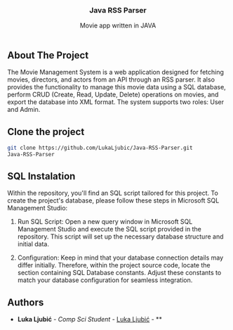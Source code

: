 <br/>
<p align="center">
  <a href="https://github.com/ShaanCoding/Java RSS Parser">
  </a>

  <h3 align="center">Java RSS Parser</h3>

  <p align="center">
    Movie app written in JAVA
    <br/>
    <br/>
  </p>
</p>



## About The Project


The Movie Management System is a web application designed for fetching movies, directors, and actors from an API through an RSS parser. It also provides the functionality to manage this movie data using a SQL database, perform CRUD (Create, Read, Update, Delete) operations on movies, and export the database into XML format. The system supports two roles: User and Admin.


## Clone the project

```sh
git clone https://github.com/LukaLjubic/Java-RSS-Parser.git
Java-RSS-Parser
```
## SQL Instalation
Within the repository, you'll find an SQL script tailored for this project. To create the project's database, please follow these steps in Microsoft SQL Management Studio:

1. Run SQL Script: Open a new query window in Microsoft SQL Management Studio and execute the SQL script provided in the repository. This script will set up the necessary database structure and initial data.

2. Configuration: Keep in mind that your database connection details may differ initially. Therefore, within the project source code, locate the section containing SQL Database constants. Adjust these constants to match your database configuration for seamless integration.

## Authors

* **Luka Ljubić** - *Comp Sci Student* - [Luka Ljubić](https://github.com/LukaLjubic) - **



